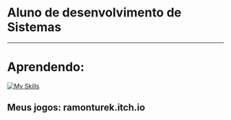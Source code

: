 # <strong>Aluno de desenvolvimento de Sistemas</strong>
<hr>

# Aprendendo:
[![My Skills](https://skillicons.dev/icons?i=vscode,html,css,js,cpp,gamemakerstudio,blender)](https://skillicons.dev)

## Meus jogos: ramonturek.itch.io
</p>
